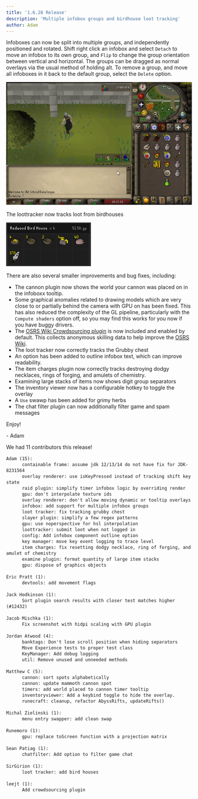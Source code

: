 ```yaml
---
title: '1.6.28 Release'
description: 'Multiple infobox groups and birdhouse loot tracking'
author: Adam
---
```


Infoboxes can now be split into multiple groups, and independently positioned
and rotated. Shift right click an infobox and select `Detach` to move an infobox
to its own group, and `Flip` to change the group orientation between vertical
and horizontal. The groups can be dragged as normal overlays via the usual
method of holding alt. To remove a group, and move all infoboxes in it back to
the default group, select the `Delete` option.

![infoboxes](/img/blog/1.6.28-Release/infobox.gif)

The loottracker now tracks loot from birdhouses

![birdhouses](/img/blog/1.6.28-Release/birdhouse.png)

There are also several smaller improvements and bug fixes, including:

- The cannon plugin now shows the world your cannon was placed on in the
  infoboxx tooltip.
- Some graphical anomalies related to drawing models which are very close to
  or partially behind the camera with GPU on has been fixed. This has also
  reduced the complexity of the GL pipeline, particularly with the
  `Compute shaders` option off, so you may find this works for you now if you
  have buggy drivers.
- The [OSRS Wiki Crowdsourcing plugin](https://oldschool.runescape.wiki/w/RuneScape:Crowdsourcing)
  is now included and enabled by default. This collects anonymous skilling data
  to help improve the [OSRS Wiki](https://oldschool.runescape.wiki).
- The loot tracker now correctly tracks the Grubby chest
- An option has been added to outline infobox text, which can improve readability.
- The item charges plugin now correctly tracks destroying dodgy necklaces, rings of
  forging, and amulets of chemistry.
- Examining large stacks of items now shows digit group separators
- The inventory viewer now has a configurable hotkey to toggle the overlay
- A `Use` swawp has been added for grimy herbs
- The chat filter plugin can now additionally filter game and spam messages

Enjoy!

\- Adam

We had 11 contributors this release!

```
Adam (15):
      containable frame: assume jdk 12/13/14 do not have fix for JDK-8231564
      overlay renderer: use isKeyPressed instead of tracking shift key state
      raid plugin: simplify timer infobox logic by overriding render
      gpu: don't interpolate texture ids
      overlay renderer: don't allow moving dynamic or tooltip overlays
      infobox: add support for multiple infobox groups
      loot tracker: fix tracking grubby chest
      slayer plugin: simplify a few regex patterns
      gpu: use noperspective for hsl interpolation
      loottracker: submit loot when not logged in
      config: Add infobox component outline option
      key manager: move key event logging to trace level
      item charges: fix resetting dodgy necklace, ring of forging, and amulet of chemistry
      examine plugin: format quantity of large item stacks
      gpu: dispose of graphics objects

Eric Pratt (1):
      devtools: add movement flags

Jack Hodkinson (1):
      Sort plugin search results with closer test matches higher (#12432)

Jacob Mischka (1):
      Fix screenshot with hidpi scaling with GPU plugin

Jordan Atwood (4):
      banktags: Don't lose scroll position when hiding separators
      Move Experience tests to proper test class
      KeyManager: Add debug logging
      util: Remove unused and unneeded methods

Matthew C (5):
      cannon: sort spots alphabetically
      cannon: update mammoth cannon spot
      timers: add world placed to cannon timer tooltip
      inventoryviewer: Add a keybind toggle to hide the overlay.
      runecraft: cleanup, refactor AbyssRifts, updateRifts()

Michal Zielinski (1):
      menu entry swapper: add clean swap

Runemoro (1):
      gpu: replace toScreen function with a projection matrix

Sean Patiag (1):
      chatfilter: Add option to filter game chat

SirGirion (1):
      loot tracker: add bird houses

leejt (1):
      Add crowdsourcing plugin
```
